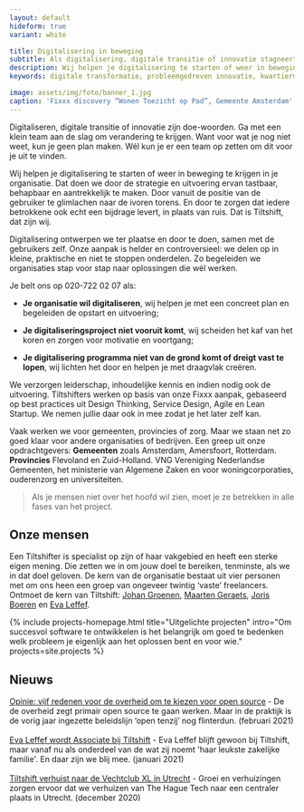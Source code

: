 ```yaml
---
layout: default
hideform: true
variant: white

title: Digitalisering in beweging
subtitle: Als digitalisering, digitale transitie of innovatie stagneert, dan haal je ons erbij!
description: Wij helpen je digitalisering te starten of weer in beweging te krijgen in je organisatie.
keywords: digitale transformatie, probleemgedreven innovatie, kwartiermaker, human centered design, software design thinking, service design, lean startup, lean ux, agile development, xp, scrum, labs, apps, projecten, advies, consultancy, overheid, overheden, publieke sector, mens centraal, common ground, open source, creative commons, creative thinking, open collaboration, Fixxx, Push

image: assets/img/foto/banner_1.jpg
caption: 'Fixxx discovery “Wonen Toezicht op Pad”, Gemeente Amsterdam'
---
```

<a name="Wat we doen"/>

Digitaliseren, digitale transitie of innovatie zijn doe-woorden. Ga met een klein team aan de slag om verandering te krijgen. Want voor wat je nog niet weet, kun je geen plan maken. Wél kun je er een team op zetten om dit voor je uit te vinden.

Wij helpen je digitalisering te starten of weer in beweging te krijgen in je organisatie. Dat doen we door de strategie en uitvoering ervan tastbaar, behapbaar en aantrekkelijk te maken. Door vanuit de positie van de gebruiker te glimlachen naar de ivoren torens. En door te zorgen dat iedere betrokkene ook echt een bijdrage levert, in plaats van ruis. Dat is Tiltshift, dat zijn wij. 

Digitalisering ontwerpen we ter plaatse en door te doen, samen met de gebruikers zelf. Onze aanpak is helder en controversieel: we delen op in kleine, praktische en niet te stoppen onderdelen. Zo begeleiden we organisaties stap voor stap naar oplossingen die wél werken.

Je belt ons op 020-722 02 07 als:

- **Je organisatie wil digitaliseren**, wij helpen je met een concreet plan en begeleiden de opstart en uitvoering;

- **Je digitaliseringsproject niet vooruit komt**, wij scheiden het kaf van het koren en zorgen voor motivatie en voortgang;

- **Je digitalisering programma niet van de grond komt of dreigt vast te lopen**, wij lichten het door en helpen je met draagvlak creëren.

We verzorgen leiderschap, inhoudelijke kennis en indien nodig ook de uitvoering. Tiltshifters werken op basis van onze Fixxx aanpak, gebaseerd op best practices uit Design Thinking, Service Design, Agile en Lean Startup. We nemen jullie daar ook in mee zodat je het later zelf kan. 

Vaak werken we voor gemeenten, provincies of zorg. Maar we staan net zo goed klaar voor andere organisaties of bedrijven. Een greep uit onze opdrachtgevers: **Gemeenten** zoals Amsterdam, Amersfoort, Rotterdam. **Provincies** Flevoland en Zuid-Holland. VNG Vereniging Nederlandse Gemeenten, het ministerie van Algemene Zaken en voor woningcorporaties, ouderenzorg en universiteiten.

> Als je mensen niet over het hoofd wil zien, moet je ze betrekken in alle fases van het project.

## Onze mensen
Een Tiltshifter is specialist op zijn of haar vakgebied en heeft een sterke eigen mening. Die zetten we in om jouw doel te bereiken, tenminste, als we in dat doel geloven. De kern van de organisatie bestaat uit vier personen met om ons heen een groep van ongeveer twintig ‘vaste’ freelancers. 
Ontmoet de kern van Tiltshift: [Johan Groenen](/mensen/johan-groenen/), [Maarten Geraets](/mensen/maarten-geraets/), [Joris Boeren](/mensen/joris-boeren/) en [Eva Leffef](/mensen/eva-leffef/).


{% include projects-homepage.html title="Uitgelichte projecten" intro="Om succesvol software te ontwikkelen is het belangrijk om goed te bedenken welk probleem je eigenlijk aan het oplossen bent en voor wie." projects=site.projects %}

## Nieuws
[Opinie: vijf redenen voor de overheid om te kiezen voor open source](https://www.tiltshift.nl/2021/02/08/Vijf-redenen-voor-de-overheid-om-te-kiezen-voor-open-source.html) - De de overheid zegt primair open source te gaan werken. Maar in de praktijk is de vorig jaar ingezette beleidslijn ‘open tenzij’ nog flinterdun. (februari 2021)
<br><br>
[Eva Leffef wordt Associate bij Tiltshift](https://www.linkedin.com/feed/update/urn:li:activity:6759385123508117504) - Eva Leffef blijft gewoon bij Tiltshift, maar vanaf nu als onderdeel van de wat zij noemt 'haar leukste zakelijke familie'. En daar zijn we blij mee. (januari 2021)
<br><br>
[Tiltshift verhuist naar de Vechtclub XL in Utrecht](https://www.linkedin.com/feed/update/urn:li:activity:6746708254681890816) - Groei en verhuizingen zorgen ervoor dat we verhuizen van The Hague Tech naar een centraler plaats in Utrecht. (december 2020)



